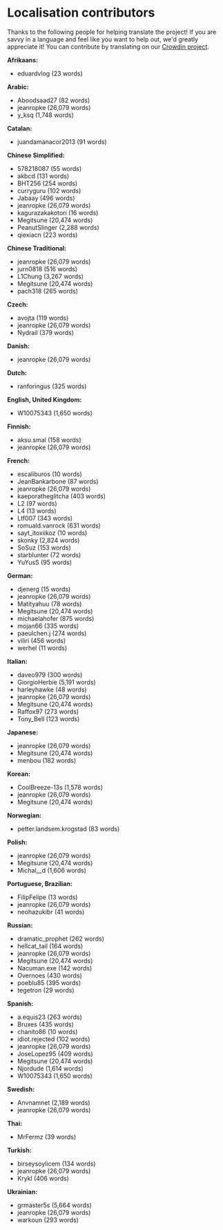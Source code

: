 # Localisation contributors
Thanks to the following people for helping translate the project! If you are savvy in a language and feel like you want to help out, we'd greatly appreciate it! You can contribute by translating on our [Crowdin project](https://crowdin.com/project/rdr2rdomap).

**Afrikaans:**
  - eduardvlog (23 words)

**Arabic:**
  - Aboodsaad27 (82 words)
  - jeanropke (26,079 words)
  - y_ksq (1,748 words)

**Catalan:**
  - juandamanacor2013 (91 words)

**Chinese Simplified:**
  - 578218087 (55 words)
  - akbcd (131 words)
  - BHT256 (254 words)
  - curryguru (102 words)
  - Jabaay (496 words)
  - jeanropke (26,079 words)
  - kagurazakakotori (16 words)
  - Megitsune (20,474 words)
  - PeanutSlinger (2,288 words)
  - qiexiacn (223 words)

**Chinese Traditional:**
  - jeanropke (26,079 words)
  - jurn0818 (516 words)
  - L1Chung (3,267 words)
  - Megitsune (20,474 words)
  - pach318 (265 words)

**Czech:**
  - avojta (119 words)
  - jeanropke (26,079 words)
  - Nydrail (379 words)

**Danish:**
  - jeanropke (26,079 words)

**Dutch:**
  - ranforingus (325 words)

**English, United Kingdom:**
  - W10075343 (1,650 words)

**Finnish:**
  - aksu.smal (158 words)
  - jeanropke (26,079 words)

**French:**
  - escaliburos (10 words)
  - JeanBankarbone (87 words)
  - jeanropke (26,079 words)
  - kaeporatheglitcha (403 words)
  - L2 (97 words)
  - L4 (13 words)
  - Ltf007 (343 words)
  - romuald.vanrock (631 words)
  - sayt_itoxiikoz (10 words)
  - skonky (2,824 words)
  - SoSuz (153 words)
  - starblunter (72 words)
  - YuYusS (95 words)

**German:**
  - djenerg (15 words)
  - jeanropke (26,079 words)
  - Matityahuu (78 words)
  - Megitsune (20,474 words)
  - michaelahofer (875 words)
  - mojan66 (335 words)
  - paeulchen.j (274 words)
  - viliri (456 words)
  - werhel (11 words)

**Italian:**
  - daveo979 (300 words)
  - GiorgioHerbie (5,191 words)
  - harleyhawke (48 words)
  - jeanropke (26,079 words)
  - Megitsune (20,474 words)
  - Raffox97 (273 words)
  - Tony_Bell (123 words)

**Japanese:**
  - jeanropke (26,079 words)
  - Megitsune (20,474 words)
  - menbou (182 words)

**Korean:**
  - CoolBreeze-13s (1,578 words)
  - jeanropke (26,079 words)
  - Megitsune (20,474 words)

**Norwegian:**
  - petter.landsem.krogstad (83 words)

**Polish:**
  - jeanropke (26,079 words)
  - Megitsune (20,474 words)
  - Michal__d (1,606 words)

**Portuguese, Brazilian:**
  - FilipFelipe (13 words)
  - jeanropke (26,079 words)
  - neohazukibr (41 words)

**Russian:**
  - dramatic_prophet (262 words)
  - hellcat_tail (164 words)
  - jeanropke (26,079 words)
  - Megitsune (20,474 words)
  - Nacuman.exe (142 words)
  - Overnoes (430 words)
  - poeblu85 (395 words)
  - tegetron (29 words)

**Spanish:**
  - a.equis23 (263 words)
  - Bruxes (435 words)
  - chanito86 (10 words)
  - idiot.rejected (102 words)
  - jeanropke (26,079 words)
  - JoseLopez95 (409 words)
  - Megitsune (20,474 words)
  - Njordude (1,614 words)
  - W10075343 (1,650 words)

**Swedish:**
  - Anvnamnet (2,189 words)
  - jeanropke (26,079 words)

**Thai:**
  - MrFermz (39 words)

**Turkish:**
  - birseysoylicem (134 words)
  - jeanropke (26,079 words)
  - Krykl (406 words)

**Ukrainian:**
  - grmaster5s (5,664 words)
  - jeanropke (26,079 words)
  - warkoun (293 words)

